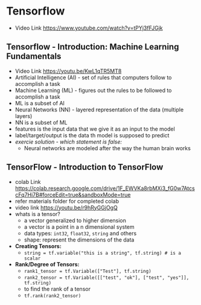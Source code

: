 # Tensorflow

- Video Link <https://www.youtube.com/watch?v=tPYj3fFJGjk>

## Tensorflow - Introduction: Machine Learning Fundamentals

- Video Link <https://youtu.be/KwL1qTR5MT8>
- Artificial Intelligence (AI) - set of rules that computers follow to accomplish a task
- Machine Learning (ML) - figures out the rules to be followed to accomplish a task
- ML is a subset of AI
- Neural Networks (NN) - layered representation of the data (multiple layers)
- NN is a subset of ML
- features is the input data that we give it as an input to the model
- label/target/output is the data th model is supposed to predict
- _exercie solution - which statement is false:_
  - Neural networks are modeled after the way the human brain works

## TensorFlow - Introduction to TensorFlow

- colab Link <https://colab.research.google.com/drive/1F_EWVKa8rbMXi3_fG0w7AtcscFq7Hi7B#forceEdit=true&sandboxMode=true>
- refer materials folder for completed colab
- video link <https://youtu.be/r9hRyGGjOgQ>
- whats is a tensor?
  - a vector generalized to higher dimension
  - a vector is a point in a n dimensional system
  - data types: `int32`, `float32`, `string` and others
  - shape: represent the dimensions of the data
- **Creating Tensors:**
  - `string = tf.variable("this is a string", tf.string) # is a scalar`
- **Rank/Degree of Tensors:**
  - `rank1_tensor = tf.Variable(["Test"], tf.string)`
  - `rank2_tensor = tf.Variable([["test", "ok"], ["test", "yes"]], tf.string)`
  - to find the rank of a tensor
  - `tf.rank(rank2_tensor)`
